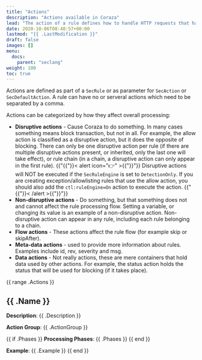 ```yaml
---
title: "Actions"
description: "Actions available in Coraza"
lead: "The action of a rule defines how to handle HTTP requests that have matched one or more rule conditions."
date: 2020-10-06T08:48:57+00:00
lastmod: "{{ .LastModification }}"
draft: false
images: []
menu:
  docs:
    parent: "seclang"
weight: 100
toc: true
---
```


[//]: <> (This file is generated by tools/actionsgen. DO NOT EDIT.)

Actions are defined as part of a `SecRule` or as parameter for `SecAction` or `SecDefaultAction`. A rule can have no or serveral actions which need to be separated by a comma.

Actions can be categorized by how they affect overall processing:

* **Disruptive actions** - Cause Coraza to do something. In many cases something means block transaction, but not in all. For example, the allow action is classified as a disruptive action, but it does the opposite of blocking. There can only be one disruptive action per rule (if there are multiple disruptive actions present, or inherited, only the last one will take effect), or rule chain (in a chain, a disruptive action can only appear in the first rule).
{{"{{"}}< alert icon="👉" >{{"}}"}}
Disruptive actions will NOT be executed if the `SecRuleEngine` is set to `DetectionOnly`. If you are creating exception/allowlisting rules that use the allow action, you should also add the `ctl:ruleEngine=On` action to execute the action.
{{"{{"}}< /alert >{{"}}"}}
* **Non-disruptive actions** - Do something, but that something does not and cannot affect the rule processing flow. Setting a variable, or changing its value is an example of a non-disruptive action. Non-disruptive action can appear in any rule, including each rule belonging to a chain.
* **Flow actions** - These actions affect the rule flow (for example skip or skipAfter).
* **Meta-data actions** - used to provide more information about rules. Examples include id, rev, severity and msg.
* **Data actions** - Not really actions, these are mere containers that hold data used by other actions. For example, the status action holds the status that will be used for blocking (if it takes place).

{{ range .Actions }}
## {{ .Name }}

**Description**: {{ .Description }}

**Action Group**: {{ .ActionGroup }}

{{ if .Phases }}
**Processing Phases**: {{ .Phases }}
{{ end }}

**Example**:
{{ .Example }}
{{ end }}
